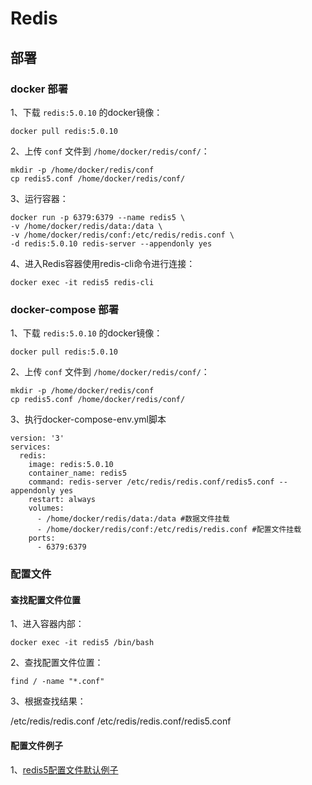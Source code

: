 # Redis

## 部署

### docker 部署

1、下载 `redis:5.0.10` 的docker镜像：
```shell
docker pull redis:5.0.10
```

2、上传 `conf` 文件到 `/home/docker/redis/conf/`：
```shell
mkdir -p /home/docker/redis/conf
cp redis5.conf /home/docker/redis/conf/
```

3、运行容器：
```shell
docker run -p 6379:6379 --name redis5 \
-v /home/docker/redis/data:/data \
-v /home/docker/redis/conf:/etc/redis/redis.conf \
-d redis:5.0.10 redis-server --appendonly yes
```

4、进入Redis容器使用redis-cli命令进行连接：
```shell
docker exec -it redis5 redis-cli
```

### docker-compose 部署

1、下载 `redis:5.0.10` 的docker镜像：
```shell
docker pull redis:5.0.10
```

2、上传 `conf` 文件到 `/home/docker/redis/conf/`：
```shell
mkdir -p /home/docker/redis/conf
cp redis5.conf /home/docker/redis/conf/
```

3、执行docker-compose-env.yml脚本
```shell
version: '3'
services:
  redis:
    image: redis:5.0.10
    container_name: redis5
    command: redis-server /etc/redis/redis.conf/redis5.conf --appendonly yes
    restart: always
    volumes:
      - /home/docker/redis/data:/data #数据文件挂载
      - /home/docker/redis/conf:/etc/redis/redis.conf #配置文件挂载
    ports:
      - 6379:6379
```

### 配置文件

#### 查找配置文件位置

1、进入容器内部：
```shell
docker exec -it redis5 /bin/bash
```

2、查找配置文件位置：
```shell
find / -name "*.conf"
```

3、根据查找结果：

/etc/redis/redis.conf
/etc/redis/redis.conf/redis5.conf


#### 配置文件例子

1、[redis5配置文件默认例子](./assets/redis5.conf)


